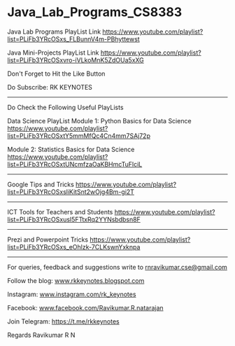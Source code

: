 # Java_Lab_Programs_CS8383

Java Lab Programs PlayList Link
https://www.youtube.com/playlist?list=PLiFb3YRcOSxs_FLBunnV4m-PBhyttewst

Java Mini-Projects PlayList Link
https://www.youtube.com/playlist?list=PLiFb3YRcOSxvro-iVLkoMnK5ZdOUa5xXG

Don't Forget to Hit the Like Button

Do Subscribe: RK KEYNOTES

-----------------------------------------------------------
Do Check the Following Useful PlayLists

Data Science PlayList
Module 1: Python Basics for Data Science
https://www.youtube.com/playlist?list=PLiFb3YRcOSxtY5mmMfQc4Cn4mm7SAj72p

Module 2: Statistics Basics for Data Science
https://www.youtube.com/playlist?list=PLiFb3YRcOSxtUNcmfzaOaKBHmcTuFlciL

----------------------------------------------------------------

Google Tips and Tricks
https://www.youtube.com/playlist?list=PLiFb3YRcOSxsliKitSnt2wOjg4Bm-gi2T

----------------------------------------------------------------

ICT Tools for Teachers and Students 
https://www.youtube.com/playlist?list=PLiFb3YRcOSxusI5FTtxRq2YYNsbdbsn8F

--------------------------------------------------------------------

Prezi and Powerpoint Tricks
https://www.youtube.com/playlist?list=PLiFb3YRcOSxs_eOhlzk-7CLKswnYxknpa

-----------------------------------------------------------------------

For queries, feedback and suggestions write to rnravikumar.cse@gmail.com

Follow the blog: www.rkkeynotes.blogspot.com

Instagram: www.instagram.com/rk_keynotes

Facebook: www.facebook.com/Ravikumar.R.natarajan

Join Telegram: https://t.me/rkkeynotes

Regards
Ravikumar R N

